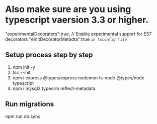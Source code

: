 # Also make sure are you using typescript vaersion 3.3 or higher.
  "experimentalDecorators":true, // Enable experimental support for ES7 decorators
  "emitDecoratorMetadta":true
  ```in tsconfig file```

## Setup process step by step
  1. npm init -y
  2. tsc --init
  3. npm i express @types/express nodemon ts-node @types/node typescript
  4. npm i mysql2 typeorm reflect-metadata

## Run migrations
  npm run db:sync